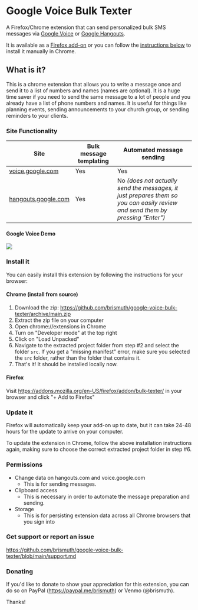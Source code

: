 # Google Voice Bulk Texter
A Firefox/Chrome extension that can send personalized bulk SMS messages via [Google Voice](https://voice.google.com) or [Google Hangouts](https://hangouts.google.com/).

It is available as a [Firefox add-on](https://addons.mozilla.org/en-US/firefox/addon/bulk-texter/) or you can follow the [instructions below](#install-it) to install it manually in Chrome.

## What is it?
This is a chrome extension that allows you to write a message once and send it to a list of numbers and names (names are optional). It is a huge time saver if you need to send the same message to a lot of people and you already have a list of phone numbers and names. It is useful for things like planning events, sending announcements to your church group, or sending reminders to your clients. 


### Site Functionality
| Site  | Bulk message templating  | Automated message sending  |
|---|---|---|
| [voice.google.com](https://voice.google.com)  | Yes  | Yes  |
| [hangouts.google.com](https://hangouts.google.com/)  | Yes  | No _(does not actually send the messages, it just prepares them so you can easily review and send them by pressing "Enter")_  |

#### Google Voice Demo
![](https://raw.githubusercontent.com/brismuth/google-voice-bulk-texter/main/demo/demo-google-voice.jpg)

### Install it
You can easily install this extension by following the instructions for your browser:

#### Chrome (install from source)
1. Download the zip: https://github.com/brismuth/google-voice-bulk-texter/archive/main.zip
2. Extract the zip file on your computer
3. Open chrome://extensions in Chrome
4. Turn on "Developer mode" at the top right
5. Click on "Load Unpacked"
6. Navigate to the extracted project folder from step #2 and select the folder `src`. If you get a "missing manifest" error, make sure you selected the `src` folder, rather than the folder that contains it.
7. That's it! It should be installed locally now.

#### Firefox
Visit https://addons.mozilla.org/en-US/firefox/addon/bulk-texter/ in your browser and click "+ Add to Firefox"


### Update it
Firefox will automatically keep your add-on up to date, but it can take 24-48 hours for the update to arrive on your computer.

To update the extension in Chrome, follow the above installation instructions again, making sure to choose the correct extracted project folder in step #6.

### Permissions
* Change data on hangouts.com and voice.google.com
  * This is for sending messages.
* Clipboard access
  * This is necessary in order to automate the message preparation and sending.
* Storage
  * This is for persisting extension data across all Chrome browsers that you sign into 

### Get support or report an issue
https://github.com/brismuth/google-voice-bulk-texter/blob/main/support.md

### Donating
If you'd like to donate to show your appreciation for this extension, you can do so on PayPal (https://paypal.me/brismuth) or Venmo (@brismuth).

Thanks!
